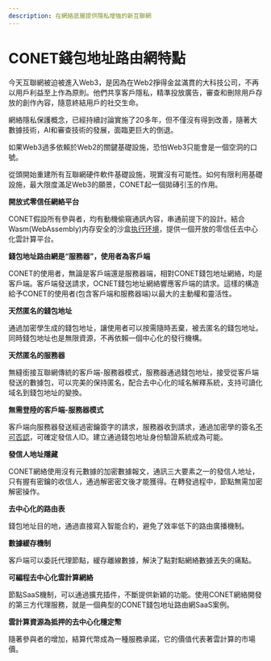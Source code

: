 ```yaml
---
description: 在網絡底層提供隱私增強的新互聯網
---
```


# CONET錢包地址路由網特點

今天互聯網被迫被進入Web3，是因為在Web2掙得金盆滿貫的大科技公司，不再以用戶利益至上作為原則。他們共享客戶隱私，精準投放廣告，審查和刪除用戶存放的創作內容，隨意終結用戶的社交生命。

網絡隱私保護概念，已經持續討論實施了20多年，但不僅沒有得到改善，隨著大數據技術，AI和審查技術的發展，面臨更巨大的倒退。

如果Web3過多依賴於Web2的關鍵基礎設施，恐怕Web3只能會是一個空洞的口號。

從頭開始重建所有互聯網硬件軟件基礎設施，現實沒有可能性。如何有限利用基礎設施，最大限度滿足Web3的願景，CONET起一個拋磚引玉的作用。

**開放式零信任網絡平台**

CONET假設所有參與者，均有動機偷窺通訊內容，串通前提下的設計。結合Wasm(WebAssembly)内存安全的沙盒[执行环境](https://webassembly.org/docs/semantics/#linear-memory)，提供一個开放的零信任去中心化雲計算平台。

**錢包地址路由網是“服務器”，使用者為客戶端**

CONET的使用者，無論是客戶端還是服務器端，相對CONET錢包地址網絡，均是客戶端。客戶端發送請求，OCNET錢包地址網絡響應客戶端的請求。這樣的構造給予CONET的使用者(包含客戶端和服務器端)以最大的主動權和靈活性。

**天然匿名的錢包地址**

通過加密學生成的錢包地址，讓使用者可以按需隨時丟棄，被去匿名的錢包地址。同時錢包地址也是無限資源，不再依賴一個中心化的發行機構。

**天然匿名的服務器**

無縫銜接互聯網傳統的客戶端-服務器模式，服務器通過錢包地址，接受從客戶端發送的數據包，可以完美的保持匿名，配合去中心化的域名解釋系統，支持可讀化域名到錢包地址的變換。

**無需登陸的客戶端-服務器模式**

客戶端向服務器發送經過密鑰簽字的請求，服務器收到請求，通過加密學的簽名[不可否認](https://en.wikipedia.org/wiki/Non-repudiation)，可確定發信人ID。建立通過錢包地址身份驗證系統成為可能。

**發信人地址隱藏**

CONET網絡使用沒有元數據的加密數據報文，通訊三大要素之一的發信人地址，只有握有密鑰的收信人，通過解密密文後才能獲得。在轉發過程中，節點無需加密解密操作。

**去中心化的路由表**

錢包地址目的地，通過直接寫入智能合約，避免了效率低下的路由廣播機制。

**數據緩存機制**

客戶端可以委託代理節點，緩存離線數據，解決了點對點網絡數據丟失的痛點。

**可編程去中心化雲計算網絡**

節點SaaS機制，可以通過擴充插件，不斷提供新穎的功能。使用CONET網絡開發的第三方代理服務，就是一個典型的CONET錢包地址路由網SaaS案例。

**雲計算資源為抵押的去中心化穩定幣**

隨著參與者的增加，結算代幣成為一種服務承諾，它的價值代表著雲計算的市場價。
